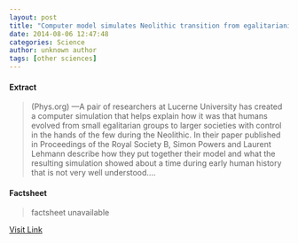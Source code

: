 ```yaml
---
layout: post
title: "Computer model simulates Neolithic transition from egalitarianism to leadership and despotism"
date: 2014-08-06 12:47:48
categories: Science
author: unknown author
tags: [other sciences]
---
```



#### Extract
>(Phys.org) —A pair of researchers at Lucerne University has created a computer simulation that helps explain how it was that humans evolved from small egalitarian groups to larger societies with control in the hands of the few during the Neolithic. In their paper published in Proceedings of the Royal Society B, Simon Powers and Laurent Lehmann describe how they put together their model and what the resulting simulation showed about a time during early human history that is not very well understood....

#### Factsheet
>factsheet unavailable

[Visit Link](http://phys.org/news326533603.html)


